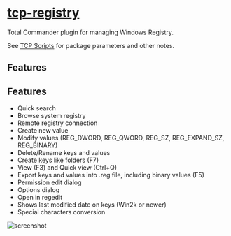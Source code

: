 # [tcp-registry](https://chocolatey.org/packages/tcp-registry)

Total Commander plugin for managing Windows Registry.

See [TCP Scripts](https://chocolatey.org/packages/tcps) for package parameters and other notes.

## Features

## Features

- Quick search
- Browse system registry
- Remote registry connection
- Create new value
- Modify values (REG_DWORD, REG_QWORD, REG_SZ, REG_EXPAND_SZ, REG_BINARY)
- Delete/Rename keys and values
- Create keys like folders (F7)
- View (F3) and Quick view (Ctrl+Q)
- Export keys and values into .reg file, including binary values (F5)
- Permission edit dialog
- Options dialog
- Open in regedit
- Shows last modified date on keys (Win2k or newer)
- Special characters conversion

 
![screenshot](https://cdn.rawgit.com/majkinetor/chocolatey/master/tcp/tcp-registry/screenshot.png)
